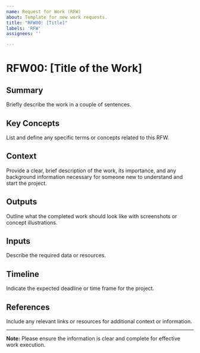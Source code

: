 ```yaml
---
name: Request for Work (RFW)
about: Template for new work requests.
title: "RFW00: [Title]"
labels: 'RFW'
assignees: ''

---
```


# RFW00: [Title of the Work]

## Summary
Briefly describe the work in a couple of sentences.

## Key Concepts
List and define any specific terms or concepts related to this RFW.

## Context
Provide a clear, brief description of the work, its importance, and any background information necessary for someone new to understand and start the project.

## Outputs
Outline what the completed work should look like with screenshots or concept illustrations.

## Inputs
Describe the required data or resources.

## Timeline
Indicate the expected deadline or time frame for the project.

## References
Include any relevant links or resources for additional context or information.

---

**Note:** Please ensure the information is clear and complete for effective work execution.

